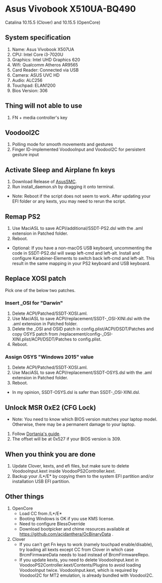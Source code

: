 # Asus Vivobook X510UA-BQ490

Catalina 10.15.5 (Clover) and 10.15.5 (OpenCore) 

## System specification

1. Name:           Asus Vivobook X507UA
2. CPU:            Intel Core i3-7020U
3. Graphics:       Intel UHD Graphics 620 
4. Wifi:           Qualcomm Atheros AR9565
5. Card Reader:    Connected via USB
6. Camera:         ASUS UVC HD
7. Audio:          ALC256
8. Touchpad:       ELAN1200
9. Bios Version:   306

## Thing will not able to use

1. FN + media controller's key

## VoodooI2C

1. Polling mode for smooth movements and gestures
2. Finger ID-implemented VoodooInput and VoodooI2C for persistent gesture input


## Activate Sleep and Airplane fn keys

1. Download Release of [AsusSMC](https://github.com/hieplpvip/AsusSMC/releases).
2. Run install_daemon.sh by dragging it onto terminal.
- Note: Reboot if the script does not seem to work. After updating your EFI folder or any kexts, you may need to rerun the script.

## Remap PS2

1. Use MaciASL to save ACPI/additional/SSDT-PS2.dsl with the .aml extension in Patched folder.
2. Reboot.
- Optional: If you have a non-macOS USB keyboard, uncommenting the code in SSDT-PS2.dsl will swap left-cmd and left-alt. Install and configure Karabiner-Elements to switch back left-cmd and left-alt. This result in the same mapping in your PS2 keyboard and USB keyboard.

## Replace XOSI patch
Pick one of the below two patches.
### Insert _OSI for "Darwin"
1. Delete ACPI/Patched/SSDT-XOSI.aml.
2. Use MaciASL to save ACPI/replacement/SSDT-_OSI-XINI.dsl with the .aml extension in Patched folder.
3. Delete the _OSI and OSID patch in config.plist/ACPI/DSDT/Patches and copy OSYS patch from /replacement/config-_OSI-XINI.plist/ACPI/DSDT/Patches to config.plist.
4. Reboot.
### Assign OSYS "Windows 2015" value
1. Delete ACPI/Patched/SSDT-XOSI.aml.
2. Use MaciASL to save ACPI/replacement/SSDT-OSYS.dsl with the .aml extension in Patched folder.
3. Reboot.
- In my opinion, SSDT-OSYS.dsl is safer than SSDT-_OSI-XINI.dsl.

## Unlock MSR 0xE2 (CFG Lock)
- Note: You need to know which BIOS version matches your laptop model. Otherwise, there may be a permanent damage to your laptop.
1. Follow [Dortania's guide](https://khronokernel-2.gitbook.io/opencore-vanilla-desktop-guide/extras/msr-lock).
2. The offset will be at 0x527 if your BIOS version is 309.

## When you think you are done

1. Update Clover, kexts, and efi files, but make sure to delete VoodooInput.kext inside VoodooPS2Controller.kext.
2. Backup your /L*/E* by copying them to the system EFI partition and/or installation USB EFI partition.

## Other things

1. OpenCore
    - Load CC from /L*/E*
    - Booting Windows is OK if you use KMS license.
    - Need to configure BlessOverride
    - Download bootpicker and chime resources available at https://github.com/acidanthera/OcBinaryData .
2. Clover
    - If you can't get Fn keys to work (namely touchpad enable/disable), try loading all kexts except CC from Clover in which case BrcmFirmwareData needs to load instead of BrcmFirmwareRepo.
    - If you update kexts, you need to delete VoodooInput.kext in VoodooPS2Controller.kext/Contents/Plugins to avoid loading VoodooInput twice. VoodooInput.kext, which is required by VoodooI2C for MT2 emulation, is already bundled with VoodooI2C.

